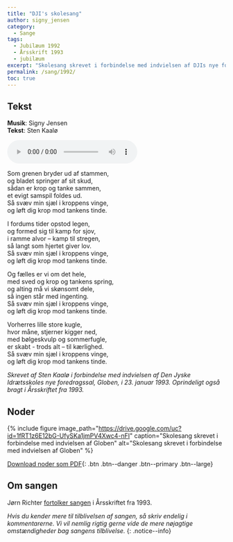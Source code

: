 ```yaml
---
title: "DJI's skolesang"
author: signy_jensen
category:
  - Sange
tags:
  - Jubilæum 1992
  - Årsskrift 1993
  - jubilæum
excerpt: "Skolesang skrevet i forbindelse med indvielsen af DJIs nye foredragssal, Globen."
permalink: /sang/1992/
toc: true
---
```


## Tekst

**Musik**: Signy Jensen  
**Tekst**: Sten Kaalø

<audio controls>
  <source src="https://drive.google.com/uc?id=1JwRHx7uvKuKa9T5iGW8ZfUVyAghNJ9-9" type="audio/mpeg">
  Your browser does not support the audio element.
</audio>

Som grenen bryder ud af stammen,  
og bladet springer af sit skud,  
sådan er krop og tanke sammen,  
et evigt samspil foldes ud.  
Så svæv min sjæl i kroppens vinge,   
og løft dig krop mod tankens tinde.

I fordums tider opstod legen,  
og formed sig til kamp for sjov,   
i ramme alvor – kamp til stregen,  
så langt som hjertet giver lov.  
Så svæv min sjæl i kroppens vinge,   
og løft dig krop mod tankens tinde.

Og fælles er vi om det hele,  
med sved og krop og tankens spring,   
og alting må vi skønsomt dele,  
så ingen står med ingenting.  
Så svæv min sjæl i kroppens vinge,   
og løft dig krop mod tankens tinde.

Vorherres lille store kugle,  
hvor måne, stjerner kigger ned,   
med bølgeskvulp og sommerfugle,  
er skabt - trods alt – til kærlighed.   
Så svæv min sjæl i kroppens vinge,  
og løft dig krop mod tankens tinde.

_Skrevet af Sten Kaalø i forbindelse med indvielsen af Den Jyske Idrætsskoles nye foredragssal, Globen, i 23. januar 1993. Oprindeligt også bragt i Årsskriftet fra 1993._

## Noder

{% include figure image_path="https://drive.google.com/uc?id=1fRT1z6E12bG-UfySKa1jmPV4Xwc4-nFI" caption="Skolesang skrevet i forbindelse med indvielsen af Globen" alt="Skolesang skrevet i forbindelse med indvielsen af Globen" %}

[<i class='far fa-file-pdf'></i> Download noder som PDF](https://drive.google.com/uc?id=1SuRoR8I5e26PcQftwZSnDmJ0Me1Ejzye){: .btn .btn--danger .btn--primary .btn--large}

## Om sangen

Jørn Richter [fortolker sangen](/aarsskrift/1993/fortolkning-kaaloe/) i Årsskriftet fra 1993.

_Hvis du kender mere til tilblivelsen af sangen, så skriv endelig i kommentarerne. Vi vil nemlig rigtig gerne vide de mere nøjagtige omstændigheder bag sangens tilblivelse._
{: .notice--info}
